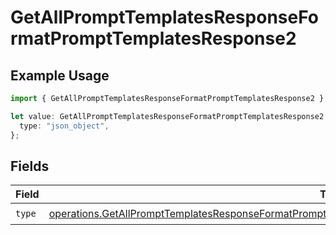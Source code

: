 # GetAllPromptTemplatesResponseFormatPromptTemplatesResponse2

## Example Usage

```typescript
import { GetAllPromptTemplatesResponseFormatPromptTemplatesResponse2 } from "orq-poc-typescript-multi-env-version/models/operations";

let value: GetAllPromptTemplatesResponseFormatPromptTemplatesResponse2 = {
  type: "json_object",
};
```

## Fields

| Field                                                                                                                                                                                                                              | Type                                                                                                                                                                                                                               | Required                                                                                                                                                                                                                           | Description                                                                                                                                                                                                                        |
| ---------------------------------------------------------------------------------------------------------------------------------------------------------------------------------------------------------------------------------- | ---------------------------------------------------------------------------------------------------------------------------------------------------------------------------------------------------------------------------------- | ---------------------------------------------------------------------------------------------------------------------------------------------------------------------------------------------------------------------------------- | ---------------------------------------------------------------------------------------------------------------------------------------------------------------------------------------------------------------------------------- |
| `type`                                                                                                                                                                                                                             | [operations.GetAllPromptTemplatesResponseFormatPromptTemplatesResponse200ApplicationJSONResponseBodyType](../../models/operations/getallprompttemplatesresponseformatprompttemplatesresponse200applicationjsonresponsebodytype.md) | :heavy_check_mark:                                                                                                                                                                                                                 | N/A                                                                                                                                                                                                                                |